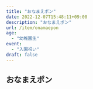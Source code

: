 ```yaml
---
title: "おなまえポン"
date: 2022-12-07T15:48:11+09:00
description: "おなまえポン"
url: /item/onamaepon
age:
  - "幼稚園生"
event:
  - "入園祝い"
draft: false
---
```


## おなまえポン
